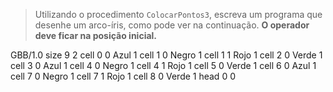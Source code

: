 > Utilizando o procedimento `ColocarPontos3`, escreva um programa que desenhe um arco-íris, como pode ver na continuação. **O operador deve ficar na posição inicial.**

<gs-board>
  GBB/1.0
    size 9 2
    cell 0 0 Azul 1
    cell 1 0 Negro 1
    cell 1 1 Rojo 1
    cell 2 0 Verde 1
    cell 3 0 Azul 1
    cell 4 0 Negro 1
    cell 4 1 Rojo 1
    cell 5 0 Verde 1
    cell 6 0 Azul 1
    cell 7 0 Negro 1
    cell 7 1 Rojo 1
    cell 8 0 Verde 1
    head 0 0
</gs-board>
